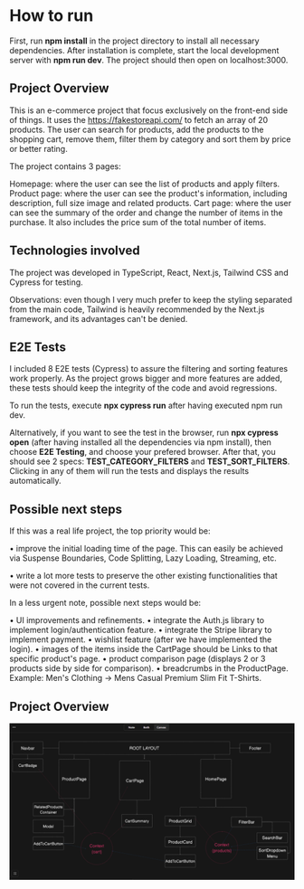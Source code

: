 # How to run
First, run **npm install** in the project directory to install all necessary dependencies. After installation is complete, start the local development server with **npm run dev**. The project should then open on localhost:3000.

## Project Overview
This is an e-commerce project that focus exclusively on the front-end side of things. It uses the https://fakestoreapi.com/ to fetch an array of 20 products. The user can search for products, add the products to the shopping cart, remove them, filter them by category and sort them by price or better rating.

The project contains 3 pages:

Homepage: where the user can see the list of products and apply filters.
Product page: where the user can see the product's information, including description, full size image and related products.
Cart page: where the user can see the summary of the order and change the number of items in the purchase. It also includes the price sum of the total number of items.

## Technologies involved

The project was developed in TypeScript, React, Next.js, Tailwind CSS and Cypress for testing.

Observations: even though I very much prefer to keep the styling separated from the main code, Tailwind is heavily recommended by the Next.js framework, and its advantages can't be denied. 

## E2E Tests

I included 8 E2E tests (Cypress) to assure the filtering and sorting features work properly. As the project grows bigger and more features are added, these tests should keep the integrity of the code and avoid regressions.

To run the tests, execute **npx cypress run** after having executed npm run dev.

Alternatively, if you want to see the test in the browser, run **npx cypress open** (after having installed all the dependencies via npm install), then choose **E2E Testing**, and choose your prefered browser. After that, you should see 2 specs: **TEST_CATEGORY_FILTERS** and **TEST_SORT_FILTERS**. Clicking in any of them will run the tests and displays the results automatically.

## Possible next steps

If this was a real life project, the top priority would be: 

• improve the initial loading time of the page. This can easily be achieved via Suspense Boundaries, Code Splitting, Lazy Loading, Streaming, etc.

• write a lot more tests to preserve the other existing functionalities that were not covered in the current tests.

In a less urgent note, possible next steps would be:

• UI improvements and refinements.
• integrate the Auth.js library to implement login/authentication feature.
• integrate the Stripe library to implement payment.
• wishlist feature (after we have implemented the login).
• images of the items inside the CartPage should be Links to that specific product's page.
• product comparison page (displays 2 or 3 products side by side for comparison).
• breadcrumbs in the ProductPage. Example: Men's Clothing -> Mens Casual Premium Slim Fit T-Shirts.

## Project Overview

![Alt text](./lxchallenge_overview.png)